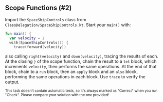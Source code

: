 ## Scope Functions (#2)

Import the `SpaceShipControls` class from
`ClassDelegation/SpaceShipControls.kt`. Start your `main()` with:

```kotlin
fun main() {
  var velocity = 1
  with(SpaceShipControls()) {
    trace(forward(velocity))
```

also calling `right(velocity)` and `down(velocity)`, tracing the results of
each. At the closing `}` of the scope function, chain the result to a `let`
block, which increments `velocity`, then performs the same operations. At the
end of that block, chain to a `run` block, then an `apply` block and an `also`
block, performing the same operations in each block. Use `trace` to verify the
output.

<sub> This task doesn't contain automatic tests,
so it's always marked as "Correct" when you run "Check".
Please compare your solution with the one provided! </sub>
